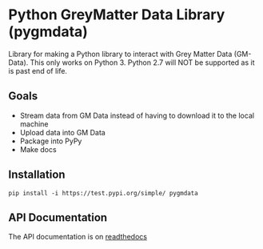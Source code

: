 # Python GreyMatter Data Library (pygmdata)

Library for making a Python library to interact with Grey Matter Data (GM-Data).
This only works on Python 3.
Python 2.7 will NOT be supported as it is past end of life.

## Goals

- Stream data from GM Data instead of having to download it to the local machine
- Upload data into GM Data
- Package into PyPy
- Make docs

## Installation

`pip install -i https://test.pypi.org/simple/ pygmdata`

## API Documentation

The API documentation is on [readthedocs](https://pygmdata.readthedocs.io/en/latest/)
